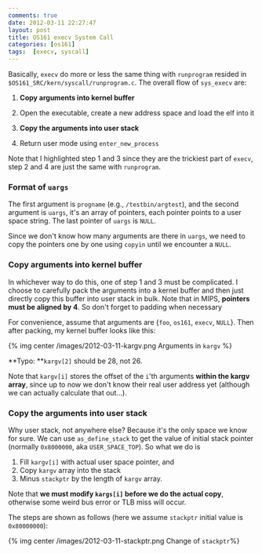 ```yaml
---
comments: true
date: 2012-03-11 22:27:47
layout: post
title: OS161 execv System Call
categories: [os161]
tags:  [execv, syscall]
---
```


Basically, `execv` do more or less the same thing with `runprogram` resided in
`$OS161_SRC/kern/syscall/runprogram.c`. The overall flow of `sys_execv` are:

  1. **Copy arguments into kernel buffer**

  2. Open the executable, create a new address space and load the elf into it

  3. **Copy the arguments into user stack**

  4. Return user mode using `enter_new_process`

<!-- more -->

Note that I highlighted step 1 and 3 since they are the trickiest part of
`execv`, step 2 and 4 are just the same with `runprogram`.

### Format of `uargs`

The first argument is `progname` (e.g., `/testbin/argtest`), and the second
argument is `uargs`, it's an array of pointers, each pointer points to a user
space string. The last pointer of `uargs` is `NULL`.

Since we don't know how many arguments are there in `uargs`, we need to copy
the pointers one by one using `copyin` until we encounter a `NULL`.


### Copy arguments into kernel buffer

In whichever way to do this, one of step 1 and 3 must be complicated. I choose
to carefully pack the arguments into a kernel buffer and then just directly
copy this buffer into user stack in bulk. Note that in MIPS, **pointers must be 
aligned by 4**. So don't forget to padding when necessary

For convenience, assume that arguments are {`foo`, `os161`, `execv`, `NULL`}.
Then after packing, my kernel buffer looks like this:

{% img center /images/2012-03-11-kargv.png  Arguments in `kargv` %} 

**Typo: **`kargv[2]` should be 28, not 26.

Note that `kargv[i]` stores the offset of the `i`'th arguments **within the kargv
array**, since up to now we don't know their real user address yet (although we
can actually calculate that out...).


### Copy the arguments into user stack

Why user stack, not anywhere else? Because it's the only space we know for
sure. We can use `as_define_stack` to get the value of initial stack pointer
(normally `0x8000000`, aka `USER_SPACE_TOP`). So what we do is 

1. Fill `kargv[i]` with actual user space pointer, and 
2. Copy `kargv` array into the stack 
3. Minus `stackptr` by the length of `kargv` array. 

Note that **we must modify `kargs[i]` before we do the actual copy**, 
otherwise some weird bus error or TLB miss will occur.

The steps are shown as follows (here we assume `stackptr` initial value is
`0x80000000`):

{% img center /images/2012-03-11-stackptr.png Change of `stackptr`%}
